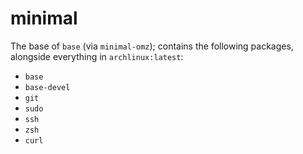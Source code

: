 # minimal

The base of `base` (via `minimal-omz`); contains the following packages, alongside everything in `archlinux:latest`:

- `base`
- `base-devel`
- `git`
- `sudo`
- `ssh`
- `zsh`
- `curl`
